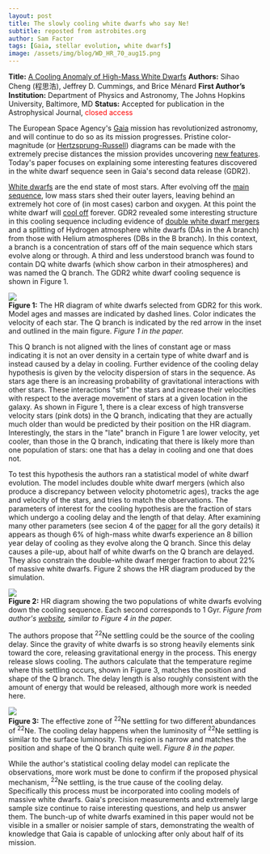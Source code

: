 ```yaml
---
layout: post
title: The slowly cooling white dwarfs who say Ne!
subtitle: reposted from astrobites.org
author: Sam Factor
tags: [Gaia, stellar evolution, white dwarfs]
image: /assets/img/blog/WD_HR_70_aug15.png
---
```

<strong>Title:</strong>&nbsp;<a href="https://arxiv.org/abs/1905.12710">A Cooling Anomaly of High-Mass White Dwarfs</a>
<strong>Authors:</strong> Sihao Cheng (程思浩), Jeffrey D. Cummings, and Brice Ménard
<strong>First Author’s Institution:</strong>&nbsp;Department of Physics and Astronomy, The Johns Hopkins University, Baltimore, MD
<strong>Status:</strong>&nbsp;Accepted for publication in the Astrophysical Journal, <span style="font-weight: 400; color: #ff0000;">closed access</span><span style="font-weight: 400; color: #339966;">
</span>

The European Space Agency's <a href="https://sci.esa.int/web/gaia">Gaia</a> mission has revolutionized astronomy, and will continue to do so as its mission progresses. Pristine color-magnitude (or <a href="https://sci.esa.int/web/gaia/-/60198-gaia-hertzsprung-russell-diagram">Hertzsprung-Russell</a>) diagrams can be made with the extremely precise distances the mission provides uncovering <a href="https://astrobites.org/2018/10/23/mind-the-gaia-gap/">new features</a>. Today's paper focuses on explaining some interesting features discovered in the white dwarf sequence seen in Gaia's second data release (GDR2).

<a href="https://imagine.gsfc.nasa.gov/science/objects/dwarfs2.html">White dwarfs</a> are the end state of most stars. After evolving off the <a href="https://en.wikipedia.org/wiki/Main_sequence">main sequence</a>, low mass stars shed their outer layers, leaving behind an extremely hot core of (in most cases) carbon and oxygen. At this point the white dwarf will <a href="https://en.wikipedia.org/wiki/White_dwarf#Radiation_and_cooling">cool off</a> forever. GDR2 revealed some interesting structure in this cooling sequence including evidence of <a href="https://astrobites.org/2018/05/24/gaia_14000_white_dwarfs/">double white dwarf mergers</a> and a splitting of Hydrogen atmosphere white dwarfs (DAs in the A branch) from those with Helium atmospheres (DBs in the B branch). In this context, a branch is a concentration of stars off of the main sequence which stars evolve along or through. A third and less understood branch was found to contain DQ white dwarfs (which show carbon in their atmospheres) and was named the Q branch. The GDR2 white dwarf cooling sequence is shown in Figure 1.

<div class="img">
<img src="/assets/img/WD_HR_70_aug15.png">
<div class="caption"><strong>Figure 1:</strong> The HR diagram of white dwarfs selected from GDR2 for this work. Model ages and masses are indicated by dashed lines. Color indicates the velocity of each star. The Q branch is indicated by the red arrow in the inset and outlined in the main figure. <em>Figure 1 in the paper.</em></div>
</div>

This Q branch is not aligned with the lines of constant age or mass indicating it is not an over density in a certain type of white dwarf and is instead caused by a delay in cooling. Further evidence of the cooling delay hypothesis is given by the velocity dispersion of stars in the sequence. As stars age there is an increasing probability of gravitational interactions with other stars. These interactions "stir" the stars and increase their velocities with respect to the average movement of stars at a given location in the galaxy. As shown in Figure 1, there is a clear excess of high transverse velocity stars (pink dots) in the Q branch, indicating that they are actually much older than would be predicted by their position on the HR diagram. Interestingly, the stars in the "late" branch in Figure 1 are lower velocity, yet cooler, than those in the Q branch, indicating that there is likely more than one population of stars: one that has a delay in cooling and one that does not.

To test this hypothesis the authors ran a statistical model of white dwarf evolution. The model includes double white dwarf mergers (which also produce a discrepancy between velocity photometric ages), tracks the age and velocity of the stars, and tries to match the observations. The parameters of interest for the cooling hypothesis are the fraction of stars which undergo a cooling delay and the length of that delay. After examining many other parameters (see secion 4 of the <a href="https://arxiv.org/abs/1905.12710">paper</a> for all the gory details) it appears as though 6% of high-mass white dwarfs experience an 8 billion year delay of cooling as they evolve along the Q branch. Since this delay causes a pile-up, about half of white dwarfs on the Q branch are delayed. They also constrain the double-white dwarf merger fraction to about 22% of massive white dwarfs. Figure 2 shows the HR diagram produced by the simulation.

<div class="img">
<img src="/assets/img/images/gif_two_pops.gif">
<div class="caption"><strong>Figure 2:</strong> HR diagram showing the two populations of white dwarfs evolving down the cooling sequence. Each second corresponds to 1 Gyr. <em>Figure from author's <a href="https://pages.jh.edu/~scheng40/Qbranch/index.html">website</a>, similar to Figure 4 in the paper.</em></div>
</div>

The authors propose that <sup>22</sup>Ne settling could be the source of the cooling delay. Since the gravity of white dwarfs is so strong heavily elements sink toward the core, releasing gravitational energy in the process. This energy release slows cooling. The authors calculate that the temperature regime where this settling occurs, shown in Figure 3, matches the position and shape of the Q branch. The delay length is also roughly consistent with the amount of energy that would be released, although more work is needed here.

<div class="img">
<img src="/assets/img/22Ne_aug20.png">
<div class="caption"><strong>Figure 3:</strong>  The effective zone of <sup>22</sup>Ne settling for two different abundances of <sup>22</sup>Ne. The cooling delay happens when the luminosity of <sup>22</sup>Ne settling is similar to the surface luminosity. This region is narrow and matches the position and shape of the Q branch quite well. <em>Figure 8 in the paper.</em></div>
</div>

While the author's statistical cooling delay model can replicate the observations, more work must be done to confirm if the proposed physical mechanism, <sup>22</sup>Ne settling, is the true cause of the cooling delay. Specifically this process must be incorporated into cooling models of massive white dwarfs. Gaia's precision measurements and extremely large sample size continue to raise interesting questions, and help us answer them. The bunch-up of white dwarfs examined in this paper would not be visible in a smaller or noisier sample of stars, demonstrating the wealth of knowledge that Gaia is capable of unlocking after only about half of its mission.
